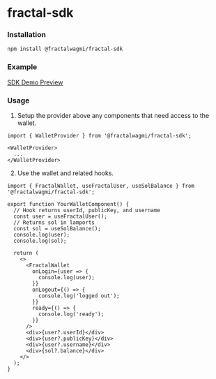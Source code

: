 # fractal-sdk

### Installation

```sh
npm install @fractalwagmi/fractal-sdk
```

### Example
[SDK Demo Preview](https://sdk-demo.fractalpreview.com/)

### Usage

1. Setup the provider above any components that need access to the wallet.
```tsx
import { WalletProvider } from '@fractalwagmi/fractal-sdk';

<WalletProvider>
  ...
</WalletProvider>
```

2. Use the wallet and related hooks.
```tsx
import { FractalWallet, useFractalUser, useSolBalance } from '@fractalwagmi/fractal-sdk';

export function YourWalletComponent() {
  // Hook returns userId, publicKey, and username
  const user = useFractalUser();
  // Returns sol in lamports
  const sol = useSolBalance();
  console.log(user);
  console.log(sol);

  return (
    <>
      <FractalWallet
        onLogin={user => {
          console.log(user);
        }}
        onLogout={() => {
          console.log('logged out');
        }}
        ready={() => {
          console.log('ready');
        }}
      />
      <div>{user?.userId}</div>
      <div>{user?.publicKey}</div>
      <div>{user?.username}</div>
      <div>{sol?.balance}</div>
    </>
  );
}

```
